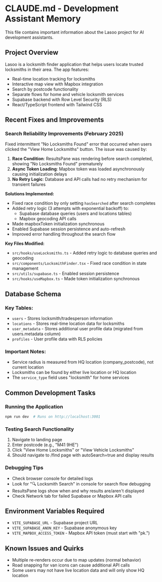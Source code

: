 # CLAUDE.md - Development Assistant Memory

This file contains important information about the Lasoo project for AI development assistants.

## Project Overview

Lasoo is a locksmith finder application that helps users locate trusted locksmiths in their area. The app features:
- Real-time location tracking for locksmiths
- Interactive map view with Mapbox integration
- Search by postcode functionality
- Separate flows for home and vehicle locksmith services
- Supabase backend with Row Level Security (RLS)
- React/TypeScript frontend with Tailwind CSS

## Recent Fixes and Improvements

### Search Reliability Improvements (February 2025)

Fixed intermittent "No Locksmiths Found" error that occurred when users clicked the "View Home Locksmiths" button. The issue was caused by:

1. **Race Condition**: ResultsPane was rendering before search completed, showing "No Locksmiths Found" prematurely
2. **Async Token Loading**: Mapbox token was loaded asynchronously causing initialization delays
3. **No Retry Logic**: Database and API calls had no retry mechanism for transient failures

**Solutions Implemented:**
- Fixed race condition by only setting `hasSearched` after search completes
- Added retry logic (3 attempts with exponential backoff) to:
  - Supabase database queries (users and locations tables)
  - Mapbox geocoding API calls
- Made mapboxToken initialization synchronous
- Enabled Supabase session persistence and auto-refresh
- Improved error handling throughout the search flow

**Key Files Modified:**
- `src/hooks/useLocksmiths.ts` - Added retry logic to database queries and geocoding
- `src/components/LocksmithFinder.tsx` - Fixed race condition in state management
- `src/utils/supabase.ts` - Enabled session persistence
- `src/hooks/useMapbox.ts` - Made token initialization synchronous

## Database Schema

### Key Tables:
- `users` - Stores locksmith/tradesperson information
- `locations` - Stores real-time location data for locksmiths
- `user_metadata` - Stores additional user profile data (migrated from users.metadata column)
- `profiles` - User profile data with RLS policies

### Important Notes:
- Service radius is measured from HQ location (company_postcode), not current location
- Locksmiths can be found by either live location or HQ location
- The `service_type` field uses "locksmith" for home services

## Common Development Tasks

### Running the Application
```bash
npm run dev  # Runs on http://localhost:3001
```

### Testing Search Functionality
1. Navigate to landing page
2. Enter postcode (e.g., "M41 9HE")
3. Click "View Home Locksmiths" or "View Vehicle Locksmiths"
4. Should navigate to /find page with autoSearch=true and display results

### Debugging Tips
- Check browser console for detailed logs
- Look for "🔍 Locksmith Search" in console for search flow debugging
- ResultsPane logs show when and why results are/aren't displayed
- Check Network tab for failed Supabase or Mapbox API calls

## Environment Variables Required
- `VITE_SUPABASE_URL` - Supabase project URL
- `VITE_SUPABASE_ANON_KEY` - Supabase anonymous key
- `VITE_MAPBOX_ACCESS_TOKEN` - Mapbox API token (must start with "pk.")

## Known Issues and Quirks
- Multiple re-renders occur due to map updates (normal behavior)
- Road snapping for van icons can cause additional API calls
- Some users may not have live location data and will only show HQ location